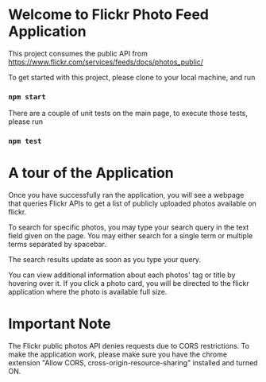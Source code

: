# Welcome to Flickr Photo Feed Application

This project consumes the public API from https://www.flickr.com/services/feeds/docs/photos_public/

To get started with this project, please clone to your local machine, and run 

### `npm start`

There are a couple of unit tests on the main page, to execute those tests, please run 

### `npm test`

# A tour of the Application

Once you have successfully ran the application, you will see a webpage that queries Flickr APIs 
to get a list of publicly uploaded photos available on flickr. 

To search for specific photos, you may type your search query in the text field given on the page.
You may either search for a single term or multiple terms separated by spacebar. 

The search results update as soon as you type your query. 

You can view additional information about each photos' tag or title by hovering over it.
If you click a photo card, you will be directed to the flickr application where the photo is 
available full size.  

# Important Note
The Flickr public photos API denies requests due to CORS restrictions. To make the application 
work, please make sure you have the chrome extension "Allow CORS, cross-origin-resource-sharing"
installed and turned ON. 
